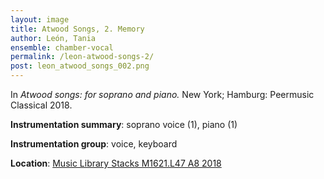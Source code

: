 ```yaml
---
layout: image 
title: Atwood Songs, 2. Memory
author: León, Tania
ensemble: chamber-vocal
permalink: /leon-atwood-songs-2/
post: leon_atwood_songs_002.png
---
```


In *Atwood songs: for soprano and piano.* New York; Hamburg: Peermusic Classical 2018.

**Instrumentation summary**: soprano voice (1), piano (1) 

**Instrumentation group**: voice, keyboard

**Location**: <a href="https://tufts.primo.exlibrisgroup.com/permalink/01TUN_INST/1kc9gia/alma991018215939203851" target="_blank">Music Library Stacks M1621.L47 A8 2018</a>